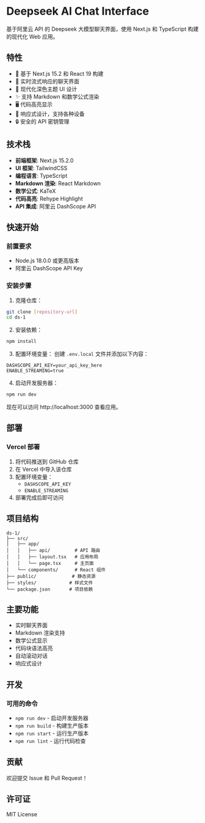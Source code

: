 # Deepseek AI Chat Interface

基于阿里云 API 的 Deepseek 大模型聊天界面，使用 Next.js 和 TypeScript 构建的现代化 Web 应用。

## 特性

- 🚀 基于 Next.js 15.2 和 React 19 构建
- 💬 实时流式响应的聊天界面
- 🎨 现代化深色主题 UI 设计
- ✨ 支持 Markdown 和数学公式渲染
- 🖥️ 代码高亮显示
- 📱 响应式设计，支持各种设备
- 🔒 安全的 API 密钥管理

## 技术栈

- **前端框架**: Next.js 15.2.0
- **UI 框架**: TailwindCSS
- **编程语言**: TypeScript
- **Markdown 渲染**: React Markdown
- **数学公式**: KaTeX
- **代码高亮**: Rehype Highlight
- **API 集成**: 阿里云 DashScope API

## 快速开始

### 前置要求

- Node.js 18.0.0 或更高版本
- 阿里云 DashScope API Key

### 安装步骤

1. 克隆仓库：
```bash
git clone [repository-url]
cd ds-1
```

2. 安装依赖：
```bash
npm install
```

3. 配置环境变量：
   创建 `.env.local` 文件并添加以下内容：
```env
DASHSCOPE_API_KEY=your_api_key_here
ENABLE_STREAMING=true
```

4. 启动开发服务器：
```bash
npm run dev
```

现在可以访问 http://localhost:3000 查看应用。

## 部署

### Vercel 部署

1. 将代码推送到 GitHub 仓库
2. 在 Vercel 中导入该仓库
3. 配置环境变量：
   - `DASHSCOPE_API_KEY`
   - `ENABLE_STREAMING`
4. 部署完成后即可访问

## 项目结构

```
ds-1/
├── src/
│   ├── app/
│   │   ├── api/         # API 路由
│   │   ├── layout.tsx   # 应用布局
│   │   └── page.tsx     # 主页面
│   └── components/      # React 组件
├── public/             # 静态资源
├── styles/            # 样式文件
└── package.json       # 项目依赖
```

## 主要功能

- 实时聊天界面
- Markdown 渲染支持
- 数学公式显示
- 代码块语法高亮
- 自动滚动对话
- 响应式设计

## 开发

### 可用的命令

- `npm run dev` - 启动开发服务器
- `npm run build` - 构建生产版本
- `npm run start` - 运行生产版本
- `npm run lint` - 运行代码检查

## 贡献

欢迎提交 Issue 和 Pull Request！

## 许可证

MIT License
